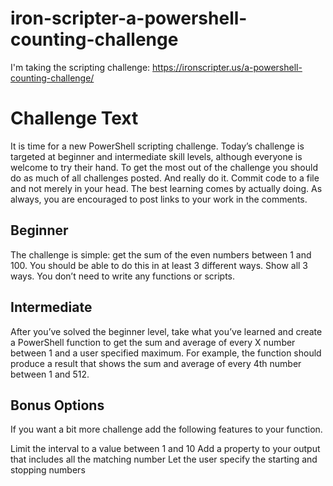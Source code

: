 # iron-scripter-a-powershell-counting-challenge
I'm taking the scripting challenge: https://ironscripter.us/a-powershell-counting-challenge/

# Challenge Text
It is time for a new PowerShell scripting challenge. Today’s challenge is targeted at beginner and intermediate skill levels, although everyone is welcome to try their hand. To get the most out of the challenge you should do as much of all challenges posted. And really do it. Commit code to a file and not merely in your head. The best learning comes by actually doing. As always, you are encouraged to post links to your work in the comments.

## Beginner
The challenge is simple: get the sum of the even numbers between 1 and 100. You should be able to do this in at least 3 different ways. Show all 3 ways. You don’t need to write any functions or scripts.

## Intermediate
After you’ve solved the beginner level, take what you’ve learned and create a PowerShell function to get the sum and average of every X number between 1 and a user specified maximum. For example, the function should produce a result that shows the sum and average of every 4th number between 1 and 512.

## Bonus Options
If you want a bit more challenge add the following features to your function.

Limit the interval to a value between 1 and 10
Add a property to your output that includes all the matching number
Let the user specify the starting and stopping numbers